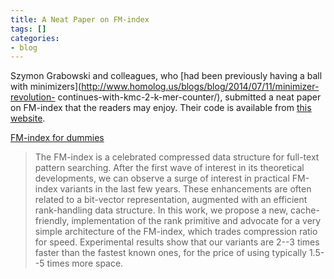 ```yaml
---
title: A Neat Paper on FM-index
tags: []
categories:
- blog
---
```

Szymon Grabowski and colleagues, who [had been previously having a ball with
minimizers](http://www.homolog.us/blogs/blog/2014/07/11/minimizer-revolution-
continues-with-kmc-2-k-mer-counter/), submitted a neat paper on FM-index that
the readers may enjoy. Their code is available from [this
website](http://ranisz.iis.p.lodz.pl/indexes/fm/).
<!--more-->

[FM-index for dummies](http://arxiv.org/abs/1506.04896)

> The FM-index is a celebrated compressed data structure for full-text pattern
searching. After the first wave of interest in its theoretical developments,
we can observe a surge of interest in practical FM-index variants in the last
few years. These enhancements are often related to a bit-vector
representation, augmented with an efficient rank-handling data structure. In
this work, we propose a new, cache-friendly, implementation of the rank
primitive and advocate for a very simple architecture of the FM-index, which
trades compression ratio for speed. Experimental results show that our
variants are 2--3 times faster than the fastest known ones, for the price of
using typically 1.5--5 times more space.

